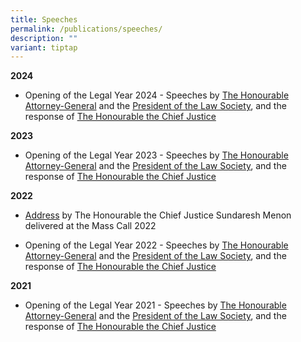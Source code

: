 ```yaml
---
title: Speeches
permalink: /publications/speeches/
description: ""
variant: tiptap
---
```

<p><strong>2024</strong></p><ul data-tight="true" class="tight"><li><p>Opening of the Legal Year 2024 - Speeches by <a href="/files/Opening_Of_The_Legal_Year_2024___AG_Speech_Delivered__Final__v2.pdf" rel="noopener noreferrer nofollow" target="_blank">The Honourable Attorney-General</a> and the <a href="/files/Opening_of_the_Legal_Year_2024___Speech_by_President_Law_Society.pdf" rel="noopener noreferrer nofollow" target="_blank">President of the Law Society</a>, and the response of <a href="/files/OLY_2024___CJ_s_Response__final_.pdf" rel="noopener noreferrer nofollow" target="_blank">The Honourable the Chief Justice</a></p></li></ul><p><strong>2023</strong></p><ul data-tight="true" class="tight"><li><p>Opening of the Legal Year 2023 - Speeches by <a href="/files/speeches/opening%20of%20the%20legal%20year%202023%20-%20speech%20by%20ag.pdf" rel="noopener noreferrer nofollow" target="_blank">The Honourable Attorney-General</a> and the <a href="/files/speeches/opening%20of%20the%20legal%20year%202023%20-%20speech%20by%20president,%20law%20society.pdf" rel="noopener noreferrer nofollow" target="_blank">President of the Law Society</a>, and the response of <a href="/files/speeches/opening%20of%20the%20legal%20year%202023%20-%20cj's%20response.pdf" rel="noopener noreferrer nofollow" target="_blank">The Honourable the Chief Justice</a></p></li></ul><p><strong>2022</strong></p><ul data-tight="true" class="tight"><li><p><a href="/files/speeches/chief%20justice's%20address%20at%20mass%20call%202022.pdf" rel="noopener noreferrer nofollow" target="_blank">Address</a> by The Honourable the Chief Justice Sundaresh Menon delivered at the Mass Call 2022</p></li><li><p>Opening of the Legal Year 2022 - Speeches by <a href="/files/speeches/oly-2022--speech-by-the-attorney-generale653d4f7efd449cdb8569e0d8ec467d7.pdf" rel="noopener noreferrer nofollow" target="_blank">The Honourable Attorney-General</a> and the <a href="/files/speeches/oly-2022--address-of-the-president-of-the-law-society3ea5dd0d89e144d3baeaf2f0684e4861.pdf" rel="noopener noreferrer nofollow" target="_blank">President of the Law Society</a>, and the response of <a href="/files/speeches/oly-2022---response-by-chief-justice.pdf" rel="noopener noreferrer nofollow" target="_blank">The Honourable the Chief Justice</a></p></li></ul><p><strong>2021</strong></p><ul data-tight="true" class="tight"><li><p>Opening of the Legal Year 2021 - Speeches by <a href="/files/speeches/oly-2021--speech-by-the-attorney-general.pdf" rel="noopener noreferrer nofollow" target="_blank">The Honourable Attorney-General</a> and the <a href="/files/speeches/oly-2021--address-of-the-president-of-the-law-society.pdf" rel="noopener noreferrer nofollow" target="_blank">President of the Law Society</a>, and the response of <a href="/files/speeches/oly-2021--address-of-the-honourable-the-chief-justice-sundaresh-menon.pdf" rel="noopener noreferrer nofollow" target="_blank">The Honourable the Chief Justice</a></p></li></ul><p></p>